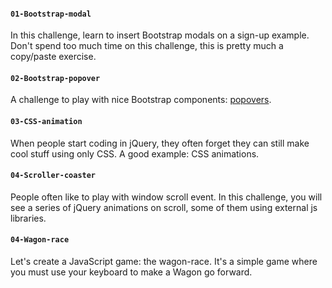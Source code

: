 #### `01-Bootstrap-modal`
In this challenge, learn to insert Bootstrap modals on a sign-up example. Don't spend too much time on this challenge, this is pretty much a copy/paste exercise.

#### `02-Bootstrap-popover`
A challenge to play with nice Bootstrap components: [popovers](http://getbootstrap.com/javascript/#popovers).

#### `03-CSS-animation`
When people start coding in jQuery, they often forget they can still make cool stuff using only CSS. A good example: CSS animations.

#### `04-Scroller-coaster`
People often like to play with window scroll event. In this challenge, you will see a series of jQuery animations on scroll, some of them using external js libraries.

#### `04-Wagon-race`
Let's create a JavaScript game: the wagon-race. It's a simple game where you must use your keyboard to make a Wagon go forward.